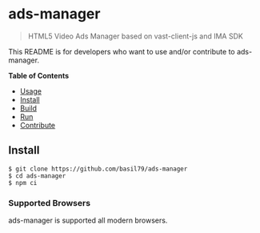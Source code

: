 # ads-manager

> HTML5 Video Ads Manager based on vast-client-js and IMA SDK

This README is for developers who want to use and/or contribute to ads-manager.

**Table of Contents**

- [Usage](#Usage)
- [Install](#Install)
- [Build](#Build)
- [Run](#Run)
- [Contribute](#Contribute)

## Install

    $ git clone https://github.com/basil79/ads-manager
    $ cd ads-manager
    $ npm ci


### Supported Browsers

ads-manager is supported all modern browsers.
